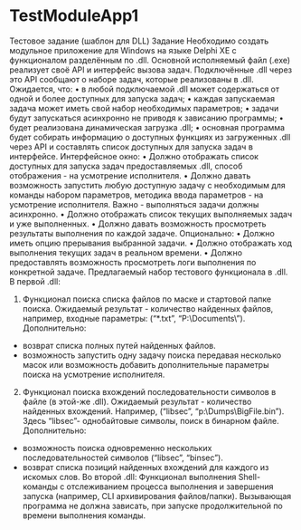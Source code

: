 # TestModuleApp1
Тестовое задание (шаблон для DLL)
Задание
Необходимо создать модульное приложение для Windows на языке Delphi XE с
функционалом разделённым по .dll.
Основной исполняемый файл (.exe) реализует своё API и интерфейс вызова задач.
Подключённые .dll через это API сообщают о наборе задач, которые реализованы в .dll.
Ожидается, что:
• в любой подключаемой .dll может содержаться от одной и более доступных для
запуска задач;
• каждая запускаемая задача может иметь свой набор необходимых параметров;
• задачи будут запускаться асинхронно не приводя к зависанию программы;
• будет реализована динамическая загрузка .dll;
• основная программа будет собирать информацию о доступных функциях из
загруженных .dll через API и составлять список доступных для запуска задач в
интерфейсе.
Интерфейсное окно:
• Должно отображать список доступных для запуска задач предоставляемых .dll,
способ отображения - на усмотрение исполнителя.
• Должно давать возможность запустить любую доступную задачу с необходимым
для команды набором параметров, методика ввода параметров - на усмотрение
исполнителя. Важно - выполняться задачи должны асинхронно.
• Должно отображать список текущих выполняемых задач и уже выполненных.
• Должно давать возможность просмотреть результаты выполнения по каждой задаче.
Опционально:
• Должно иметь опцию прерывания выбранной задачи.
• Должно отображать ход выполнения текущих задач в реальном времени.
• Должно предоставлять возможность просмотреть логи выполнения по конкретной
задаче.
Предлагаемый набор тестового функционала в .dll.
В первой .dll:
1. Функционал поиска списка файлов по маске и стартовой папке поиска.
Ожидаемый результат - количество найденных файлов, например, входные
параметры: (“*.txt”, “P:\Documents\”).
Дополнительно:
- возврат списка полных путей найденных файлов.
- возможность запустить одну задачу поиска передавая несколько масок или
возможность добавить дополнительные параметры поиска на усмотрение
исполнителя.
2. Функционал поиска вхождений последовательности символов в файле (в этой-же
.dll).
Ожидаемый результат - количество найденных вхождений. Например, (“libsec”,
“p:\Dumps\BigFile.bin”). Здесь “libsec”- однобайтовые символы, поиск в бинарном
файле.
Дополнительно:
- возможность поиска одновременно нескольких последовательностей
символов (“libsec”, “binsec”).
- возврат списка позиций найденных вхождений для каждого из искомых слов.
Во второй .dll:
Функционал выполнения Shell-команды с отслеживанием процесса выполнения и
завершения запуска (например, CLI архивирования файлов/папки). Вызывающая
программа не должна зависать, при запуске продолжительной по времени выполнения
команды.

